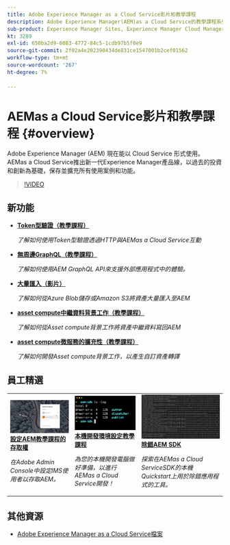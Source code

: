 ```yaml
---
title: Adobe Experience Manager as a Cloud Service影片和教學課程
description: Adobe Experience Manager(AEM)as a Cloud Service的教學課程系列
sub-product: Experience Manager Sites, Experience Manager Cloud Manager, Experience Manager, Experience Manager Assets
kt: 3289
exl-id: 650ba2d9-6083-4772-84c5-1cdb97b5f0e9
source-git-commit: 2f02a4e202390434de831ce1547001b2cef01562
workflow-type: tm+mt
source-wordcount: '267'
ht-degree: 7%

---
```


# AEMas a Cloud Service影片和教學課程 {#overview}

Adobe Experience Manager (AEM) 現在能以 Cloud Service 形式使用。AEMas a Cloud Service推出新一代Experience Manager產品線，以過去的投資和創新為基礎，保存並擴充所有使用案例和功能。

>[!VIDEO](https://video.tv.adobe.com/v/31085/?quality=12&learn=on)

<div id="whats-new-section">

## 新功能

* **[Token型驗證（教學課程）](https://experienceleague.adobe.com/docs/experience-manager-learn/getting-started-with-aem-headless/authentication/overview.html)**

   *了解如何使用Token型驗證透過HTTP與AEMas a Cloud Service互動*

* **[無周邊GraphQL（教學課程）](https://experienceleague.adobe.com/docs/experience-manager-learn/getting-started-with-aem-headless/graphql/overview.html)**

   *了解如何使用AEM GraphQL API來支援外部應用程式中的體驗。*

* **[大量匯入（影片）](./migration/bulk-import.md)**

   *了解如何從Azure Blob儲存或Amazon S3將資產大量匯入至AEM*

* **[asset compute中繼資料背景工作（教學課程）](./asset-compute/advanced/metadata.md)**

   *了解如何從Asset compute背景工作將資產中繼資料寫回AEM*

* **[asset compute微服務的擴充性（教學課程）](./asset-compute/overview.md)**

   *了解如何開發Asset compute背景工作，以產生自訂資產轉譯*

</div>

<div id="recs-overview-body-1"></div>
<div id="recs-overview-body-2"></div>
<div id="recs-overview-body-3"></div>
<div id="recs-overview-body-4"></div>
<div id="recs-overview-body-5"></div>
<div id="recs-overview-body-6"></div>

<div id="staff-picks-section">

## 員工精選

<table>
   <td>
      <a href="./accessing/overview.md">
      <img alt="設定存取權限至 AEM as a Cloud Service" src="./assets/overview/staff-pick__accessing.png"/>
      </a>
      <div>
         <a href="./accessing/overview.md">
         <strong>設定AEM教學課程的存取權</strong>
         </a>
      </div>
      <p>
         <em>在Adobe Admin Console中設定IMS使用者以存取AEM。</em>
      <p>
   </td>   
   <td>
      <a href="./local-development-environment/overview.md">
      <img alt="本機開發環境設定教學課程" src="./assets/overview/staff-pick__local-development-environment-set-up.png"/>
      </a>
      <div>
         <a href="./local-development-environment/overview.md">
         <strong>本機開發環境設定教學課程</strong>
         </a>
      </div>
      <p>
         <em>為您的本機開發電腦做好準備，以進行AEMas a Cloud Service開發！</em>
      <p>
   </td>   
   <td>
      <a href="./debugging/aem-sdk-local-quickstart/overview.md">
      <img alt="對AEM SDK的本機Quickstart進行偵錯" src="./assets/overview/staff-pick__debugging.png"/>
      </a>
      <div>
         <a href="./debugging/aem-sdk-local-quickstart/overview.md">
         <strong>除錯AEM SDK</strong>
         </a>
      </div>
      <p>
         <em>探索在AEMas a Cloud ServiceSDK的本機Quickstart上用於除錯應用程式的工具。</em>
      <p>
   </td>
</table>

</div>

## 其他資源

* [Adobe Experience Manager as a Cloud Service檔案](https://experienceleague.adobe.com/docs/experience-manager-cloud-service/landing/home.html)
